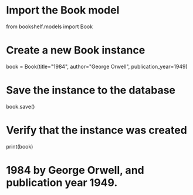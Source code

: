 # Import the Book model
from bookshelf.models import Book

# Create a new Book instance
book = Book(title="1984", author="George Orwell", publication_year=1949)

# Save the instance to the database
book.save()

# Verify that the instance was created
print(book)

# 1984 by George Orwell, and publication year 1949.

